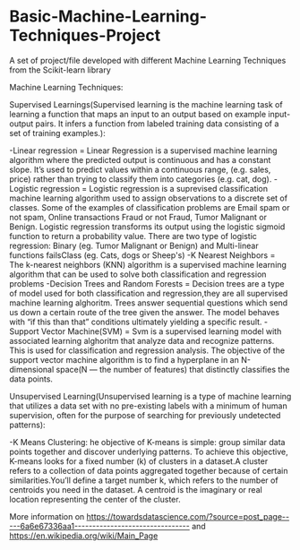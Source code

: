 # Basic-Machine-Learning-Techniques-Project
A set of project/file developed with different Machine Learning Techniques from the Scikit-learn library

Machine Learning Techniques:

Supervised Learnings(Supervised learning is the machine learning task of learning a function that maps an input to an output based on example input-output pairs. It infers a function from labeled training data consisting of a set of training examples.):

-Linear regression = Linear Regression is a supervised machine learning algorithm where the predicted output is continuous and has a constant slope. It’s used to predict values within a continuous range, (e.g. sales, price) rather than trying to classify them into categories (e.g. cat, dog).
-Logistic regression = Logistic regression is a suprevised classification machine learning  algorithm used to assign observations to a discrete set of classes. Some of the examples of classification problems are Email spam or not spam, Online transactions Fraud or not Fraud, Tumor Malignant or Benign. Logistic regression transforms its output using the logistic sigmoid function to return a probability value. There are two type of logistic regression: Binary (eg. Tumor Malignant or Benign) and Multi-linear functions failsClass (eg. Cats, dogs or Sheep's)
-K Nearest Neighbors = The k-nearest neighbors (KNN) algorithm is a supervised machine learning algorithm that can be used to solve both classification and regression problems
-Decision Trees and Random Forests = Decision trees are a type of model used for both classification and regression,they are all supervised machine learning alghoritm. Trees answer sequential questions which send us down a certain route of the tree given the answer. The model behaves with “if this than that” conditions ultimately yielding a specific result.
-Support Vector Machine(SVM) = Svm is a supervised learning model with associated learning alghoritm that analyze data and recognize patterns. This is used for classification and regression analysis. The objective of the support vector machine algorithm is to find a hyperplane in an N-dimensional space(N — the number of features) that distinctly classifies the data points.

Unsupervised Learning(Unsupervised learning is a type of machine learning that utilizes a data set with no pre-existing labels with a minimum of human supervision, often for the purpose of searching for previously undetected patterns):

-K Means Clustering: he objective of K-means is simple: group similar data points together and discover underlying patterns. To achieve this objective, K-means looks for a fixed number (k) of clusters in a dataset.A cluster refers to a collection of data points aggregated together because of certain similarities.You’ll define a target number k, which refers to the number of centroids you need in the dataset. A centroid is the imaginary or real location representing the center of the cluster.

More information on https://towardsdatascience.com/?source=post_page-----6a6e67336aa1--------------------------------  and https://en.wikipedia.org/wiki/Main_Page

